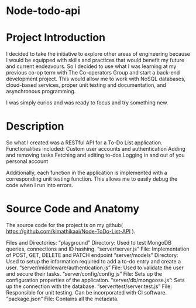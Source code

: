 # Node-todo-api

# Project Introduction

I decided to take the initiative to explore other areas of engineering because I would be equipped with skills and practices that would benefit my future and current endeavours. So I decided to use what I was learning at my previous co-op term with The Co-operators Group and start a back-end development project. This would allow me to work with NoSQL databases, cloud-based services, proper unit testing and documentation, and asynchronous programming.

I was simply curios and was ready to focus and try something new.

# Description

So what I created was a RESTful API for a To-Do List application. Functionalities included:
Custom user accounts and authentication
Adding and removing tasks
Fetching and editing to-dos
Logging in and out of you personal account

Additionally, each function in the application is implemented with a corresponding unit testing function. This allows me to easily debug the code when I run into errors. 

# Source Code and Anatomy

The source code for the project is on my github( https://github.com/kimathikaai/Node-ToDo-List-API ).

Files and Directories:
“playground” Directory: Used to test MongoDB queries, connections and ID hashing.
“server/server.js” File: Implementation of POST, GET, DELETE and PATCH endpoint
“server/models” Directory: Used to setup the information required to add a to-do entry and create a user.
“server/middleware/authentication.js” File: Used to validate the user and secure their tasks.
“server/config/config.js” File: Sets up the configuration properties of the application.
“server/db/mongoose.js”: Sets up the connection with the database.
“server/test/server.test.js” File: Responsible for unit testing. Can be incorporated with CI software.
“package.json” File: Contains all the metadata.


